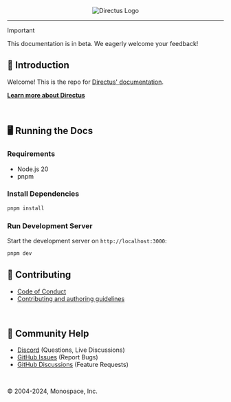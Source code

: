 <p align="center"><img alt="Directus Logo" src="https://user-images.githubusercontent.com/522079/158864859-0fbeae62-9d7a-4619-b35e-f8fa5f68e0c8.png"></p>

---

> [!IMPORTANT]  
> This documentation is in beta. We eagerly welcome your feedback!

## 🐰 Introduction

Welcome! This is the repo for [Directus' documentation](https://docs.directus.io).

**[Learn more about Directus](https://directus.io)**

<br />

## 🖥️ Running the Docs

### Requirements

* Node.js 20
* pnpm

### Install Dependencies

```bash
pnpm install
```

### Run Development Server

Start the development server on `http://localhost:3000`:

```bash
pnpm dev
```

## 🚀 Contributing

* [Code of Conduct](https://docs.directus.io/community/overview/conduct)
* [Contributing and authoring guidelines](https://docs.directus.io/community/contribution/documentation)

<br />

## 🤔 Community Help

- [Discord](https://directus.chat) (Questions, Live Discussions)
- [GitHub Issues](https://github.com/directus/docs/issues) (Report Bugs)
- [GitHub Discussions](https://github.com/directus/docs/discussions) (Feature Requests)

<br />


© 2004-2024, Monospace, Inc.
